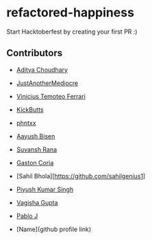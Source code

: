 # refactored-happiness

Start Hacktoberfest by creating your first PR :)

## Contributors

- [Aditya Choudhary](https://github.com/adich23)

- [JustAnotherMediocre](https://github.com/21RachitShukla)

- [Vinicius Temoteo Ferrari](https://github.com/vtferrari)

- [KickButts](https://github.com/kickbutts)

- [phntxx](https://github.com/phntxx)

- [Aayush Bisen](https://github.com/aayushbisen)

- [Suvansh Rana](https://github.com/Sherlock2000)

- [Gaston Coria](https://github.com/gcoria)

- [Sahil Bhola][https://github.com/sahilgenius1]

- [Piyush Kumar Singh](https://github.com/piyushkumarsingh)

- [Vagisha Gupta](https://github.com/vagishagupta23)

- [Pablo J](https://github.com/pablo0910)

- [Name](github profile link)
